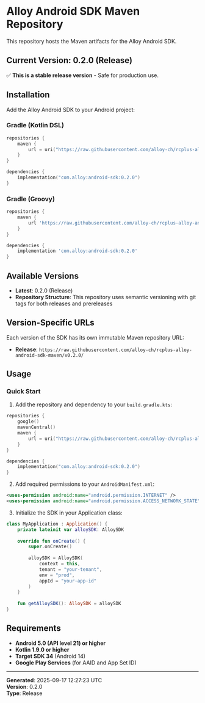 # Alloy Android SDK Maven Repository

This repository hosts the Maven artifacts for the Alloy Android SDK.

## Current Version: 0.2.0 (Release)

✅ **This is a stable release version** - Safe for production use.

## Installation

Add the Alloy Android SDK to your Android project:

### Gradle (Kotlin DSL)

```kotlin
repositories {
    maven {
        url = uri("https://raw.githubusercontent.com/alloy-ch/rcplus-alloy-android-sdk-maven/v0.2.0/")
    }
}

dependencies {
    implementation("com.alloy:android-sdk:0.2.0")
}
```

### Gradle (Groovy)

```gradle
repositories {
    maven {
        url 'https://raw.githubusercontent.com/alloy-ch/rcplus-alloy-android-sdk-maven/v0.2.0/'
    }
}

dependencies {
    implementation 'com.alloy:android-sdk:0.2.0'
}
```

## Available Versions

- **Latest**: 0.2.0 (Release)
- **Repository Structure**: This repository uses semantic versioning with git tags for both releases and prereleases

## Version-Specific URLs

Each version of the SDK has its own immutable Maven repository URL:

- **Release**: `https://raw.githubusercontent.com/alloy-ch/rcplus-alloy-android-sdk-maven/v0.2.0/`

## Usage

### Quick Start

1. Add the repository and dependency to your `build.gradle.kts`:

```kotlin
repositories {
    google()
    mavenCentral()
    maven {
        url = uri("https://raw.githubusercontent.com/alloy-ch/rcplus-alloy-android-sdk-maven/v0.2.0/")
    }
}

dependencies {
    implementation("com.alloy:android-sdk:0.2.0")
}
```

2. Add required permissions to your `AndroidManifest.xml`:

```xml
<uses-permission android:name="android.permission.INTERNET" />
<uses-permission android:name="android.permission.ACCESS_NETWORK_STATE" />
```

3. Initialize the SDK in your Application class:

```kotlin
class MyApplication : Application() {
    private lateinit var alloySDK: AlloySDK
    
    override fun onCreate() {
        super.onCreate()
        
        alloySDK = AlloySDK(
            context = this,
            tenant = "your-tenant",
            env = "prod", 
            appId = "your-app-id"
        )
    }
    
    fun getAlloySDK(): AlloySDK = alloySDK
}
```

## Requirements

- **Android 5.0 (API level 21) or higher**
- **Kotlin 1.9.0 or higher**
- **Target SDK 34** (Android 14)
- **Google Play Services** (for AAID and App Set ID)

---

**Generated**: 2025-09-17 12:27:23 UTC  
**Version**: 0.2.0  
**Type**: Release
